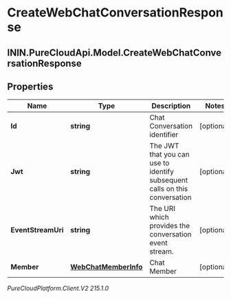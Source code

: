 # CreateWebChatConversationResponse

## ININ.PureCloudApi.Model.CreateWebChatConversationResponse

## Properties

|Name | Type | Description | Notes|
|------------ | ------------- | ------------- | -------------|
| **Id** | **string** | Chat Conversation identifier | [optional] |
| **Jwt** | **string** | The JWT that you can use to identify subsequent calls on this conversation | [optional] |
| **EventStreamUri** | **string** | The URI which provides the conversation event stream. | [optional] |
| **Member** | [**WebChatMemberInfo**](WebChatMemberInfo) | Chat Member | [optional] |



_PureCloudPlatform.Client.V2 215.1.0_
